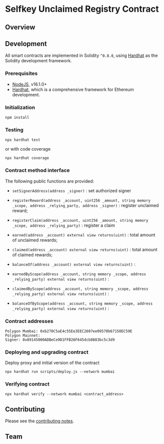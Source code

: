 # Selfkey Unclaimed Registry Contract

## Overview

## Development

All smart contracts are implemented in Solidity `^0.8.0`, using [Hardhat](https://hardhat.org/) as the Solidity development framework.

### Prerequisites

* [NodeJS](htps://nodejs.org), v16.1.0+
* [Hardhat](https://hardhat.org/), which is a comprehensive framework for Ethereum development.

### Initialization

    npm install

### Testing

    npx hardhat test

or with code coverage

    npx hardhat coverage


### Contract method interface

The following public functions are provided:

* `setSignerAddress(address _signer)` : set authorized signer
* `registerReward(address _account, uint256 _amount, string memory _scope, address _relying_party, address _signer)` : register unclaimed reward;
* `registerClaim(address _account, uint256 _amount, string memory _scope, address _relying_party)` : register a claim

* `earned(address _account) external view returns(uint)` : total amount of unclaimed rewards;
* `claimed(address _account) external view returns(uint)` : total amount of claimed rewards;
* `balanceOf(address _account) external view returns(uint)` :

* `earnedByScope(address _account, string memory _scope, address _relying_party) external view returns(uint)` :
* `claimedByScope(address _account, string memory _scope, address _relying_party) external view returns(uint)` :
* `balanceOfByScope(address _account, string memory _scope, address _relying_party) external view returns(uint)` :


### Contract addresses

```
Polygon Mumbai: 0xb270C5aE4c55Ee3EEC2607ee09570b67150EC59E
Polygon Mainnet:
Signer: 0x89145000ADBeCe9D1FFB26F645dcb0883bc5c3d9
```

### Deploying and upgrading contract

Deploy proxy and initial version of the contract
```
npx hardhat run scripts/deploy.js --network mumbai
```

### Verifying contract

```
npx hardhat verify --network mumbai <contract_address>
```

## Contributing

Please see the [contributing notes](CONTRIBUTING.md).


## Team
